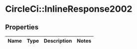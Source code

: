 # CircleCi::InlineResponse2002

## Properties
Name | Type | Description | Notes
------------ | ------------- | ------------- | -------------

